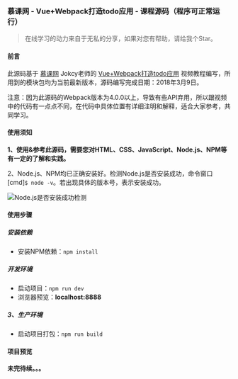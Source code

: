 ### 慕课网 - Vue+Webpack打造todo应用 - 课程源码（程序可正常运行）
> 在线学习的动力来自于无私的分享，如果对您有帮助，请给我个Star。
#### 前言
此源码基于 [慕课网](https://www.imooc.com/) Jokcy老师的 [Vue+Webpack打造todo应用](https://www.imooc.com/learn/935) 视频教程编写，所用到的模块包均为当前最新版本，源码编写完成日期：2018年3月9日。  

注意：因为此源码的Webpack版本为4.0.0以上，导致有些API弃用，所以跟视频中的代码有一点点不同，在代码中具体位置有详细注明和解释，适合大家参考，共同学习。

#### 使用须知
**1、使用&参考此源码，需要您对HTML、CSS、JavaScript、Node.js、NPM等有一定的了解和实践。**  

2、Node.js、NPM均已正确安装好。检测Node.js是否安装成功，命令窗口[cmd]`$ node -v`。若出现具体的版本号，表示安装成功。  

![Node.js是否安装成功检测](http://ojzaff7fe.bkt.clouddn.com/nodejs%E7%89%88%E6%9C%AC%E6%A3%80%E6%B5%8B.jpg)

#### 使用步骤

##### 安装依赖
- 安装NPM依赖：`npm install`


##### 开发环境
- 启动项目：`npm run dev`
- 浏览器预览：__localhost:8888__


##### 3、生产环境
- 启动项目打包：`npm run build`


#### 项目预览

**未完待续。。。**
